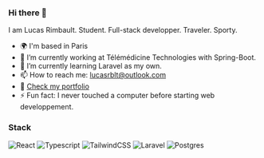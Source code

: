 ### Hi there 👋

I am Lucas Rimbault. Student. Full-stack developper. Traveler. Sporty.             

- 🌍 I'm based in Paris
- 🔭 I’m currently working at Télémédicine Technologies with Spring-Boot.
- 🌱 I’m currently learning Laravel as my own. 
- 📫 How to reach me: lucasrblt@outlook.com
- 👀 <a href="https://lucasrblt.me">Check my portfolio</a>
- ⚡ Fun fact: I never touched a computer before starting web developpement.


### Stack
![React](https://img.shields.io/badge/react-%2320232a.svg?style=for-the-badge&logo=react&logoColor=%2361DAFB)
![Typescript](https://img.shields.io/badge/TypeScript-007ACC?style=for-the-badge&logo=typescript&logoColor=white)
![TailwindCSS](https://img.shields.io/badge/tailwindcss-%2338B2AC.svg?style=for-the-badge&logo=tailwind-css&logoColor=white)
![Laravel](https://img.shields.io/badge/laravel-%23FF2D20.svg?style=for-the-badge&logo=laravel&logoColor=white)
![Postgres](https://img.shields.io/badge/postgres-%23316192.svg?style=for-the-badge&logo=postgresql&logoColor=white)
